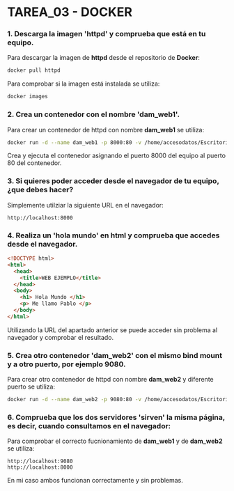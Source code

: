 # TAREA_03 - DOCKER

### 1. Descarga la imagen 'httpd' y comprueba que está en tu equipo.
Para descargar la imagen de **httpd** desde el repositorio de **Docker**:
```bash
docker pull httpd
```
Para comprobar si la imagen está instalada se utiliza:
```bash
docker images
```
### 2. Crea un contenedor con el nombre 'dam_web1'.
Para crear un contenedor de httpd con nombre **dam_web1** se utiliza:
```bash
docker run -d --name dam_web1 -p 8000:80 -v /home/accesodatos/Escritorio/sxe/ejercicio02_docker:/usr/local/apache2/htdocs httpd
```
Crea y ejecuta el contenedor asignando el puerto 8000 del equipo al puerto 80 del contenedor.
### 3. Si quieres poder acceder desde el navegador de tu equipo, ¿que debes hacer?
Simplemente utilziar la siguiente URL en el navegador:
```text
http://localhost:8000
```
### 4. Realiza un 'hola mundo' en html y comprueba que accedes desde el navegador.
```html
<!DOCTYPE html>
<html>
  <head>
    <title>WEB EJEMPLO</title>
  </head>
  <body>
  	<h1> Hola Mundo </h1>
  	<p> Me llamo Pablo </p>
  </body>
</html>
```
Utilizando la URL del apartado anterior se puede acceder sin problema al navegador y comprobar el resultado.
### 5. Crea otro contenedor 'dam_web2' con el mismo bind mount y a otro puerto, por ejemplo 9080.
Para crear otro contenedor de httpd con nombre **dam_web2** y diferente puerto se utiliza:
```bash
docker run -d --name dam_web2 -p 9080:80 -v /home/accesodatos/Escritorio/sxe/ejercicio02_docker:/usr/local/apache2/htdocs httpd
```
### 6. Comprueba que los dos servidores 'sirven' la misma página, es decir, cuando consultamos en el navegador: 
Para comprobar el correcto fucnionamiento de **dam_web1** y de **dam_web2** se utiliza:
```text
http://localhost:9080 
http://localhost:8000
```
En mi caso ambos funcionan correctamente y sin problemas.
